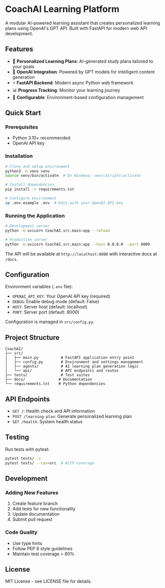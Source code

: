 # CoachAI Learning Platform

A modular AI-powered learning assistant that creates personalized learning plans using OpenAI's GPT API. Built with FastAPI for modern web API development.

## Features

- 🎯 **Personalized Learning Plans**: AI-generated study plans tailored to your goals
- 🤖 **OpenAI Integration**: Powered by GPT models for intelligent content generation
- ⚡ **FastAPI Backend**: Modern async Python web framework
- 📊 **Progress Tracking**: Monitor your learning journey
- 🔧 **Configurable**: Environment-based configuration management

## Quick Start

### Prerequisites
- Python 3.10+ recommended
- OpenAI API key

### Installation
```bash
# Clone and setup environment
python3 -m venv venv
source venv/bin/activate  # On Windows: venv\Scripts\activate

# Install dependencies
pip install -r requirements.txt

# Configure environment
cp .env.example .env  # Edit with your OpenAI API key
```

### Running the Application
```bash
# Development server
python -m uvicorn CoachAI.src.main:app --reload

# Production server
python -m uvicorn CoachAI.src.main:app --host 0.0.0.0 --port 8000
```

The API will be available at `http://localhost:8000` with interactive docs at `/docs`.

## Configuration

Environment variables (`.env` file):
- `OPENAI_API_KEY`: Your OpenAI API key (required)
- `DEBUG`: Enable debug mode (default: False)
- `HOST`: Server host (default: localhost)
- `PORT`: Server port (default: 8000)

Configuration is managed in `src/config.py`.

## Project Structure

```
CoachAI/
├── src/
│   ├── main.py          # FastAPI application entry point
│   ├── config.py        # Environment and settings management
│   ├── agents/          # AI learning plan generation logic
│   └── api/             # API endpoints and routes
├── tests/               # Test suites
├── docs/               # Documentation
└── requirements.txt    # Python dependencies
```

## API Endpoints

- `GET /`: Health check and API information
- `POST /learning-plan`: Generate personalized learning plan
- `GET /health`: System health status

## Testing

Run tests with pytest:
```bash
pytest tests/ -v
pytest tests/ --cov=src  # With coverage
```

## Development

### Adding New Features
1. Create feature branch
2. Add tests for new functionality
3. Update documentation
4. Submit pull request

### Code Quality
- Use type hints
- Follow PEP 8 style guidelines
- Maintain test coverage > 80%

## License

MIT License - see LICENSE file for details.

